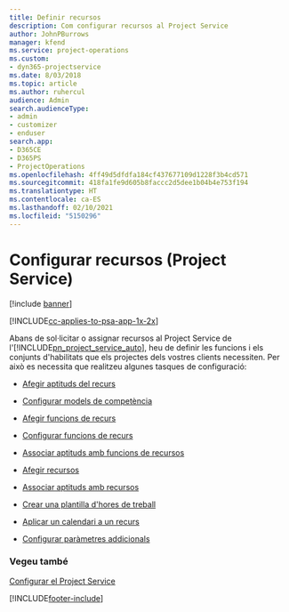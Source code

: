 ```yaml
---
title: Definir recursos
description: Com configurar recursos al Project Service
author: JohnPBurrows
manager: kfend
ms.service: project-operations
ms.custom:
- dyn365-projectservice
ms.date: 8/03/2018
ms.topic: article
ms.author: ruhercul
audience: Admin
search.audienceType:
- admin
- customizer
- enduser
search.app:
- D365CE
- D365PS
- ProjectOperations
ms.openlocfilehash: 4ff49d5dfdfa184cf437677109d1228f3b4cd571
ms.sourcegitcommit: 418fa1fe9d605b8faccc2d5dee1b04b4e753f194
ms.translationtype: HT
ms.contentlocale: ca-ES
ms.lasthandoff: 02/10/2021
ms.locfileid: "5150296"
---
```

# <a name="set-up-resources-project-service"></a>Configurar recursos (Project Service)

[!include [banner](../includes/psa-now-project-operations.md)]

[!INCLUDE[cc-applies-to-psa-app-1x-2x](../includes/cc-applies-to-psa-app-1x-2x.md)]

Abans de sol·licitar o assignar recursos al Project Service de l'[!INCLUDE[pn_project_service_auto](../includes/pn-project-service-auto.md)], heu de definir les funcions i els conjunts d'habilitats que els projectes dels vostres clients necessiten. Per això es necessita que realitzeu algunes tasques de configuració:  
  
-   [Afegir aptituds del recurs](../psa/add-resource-skills.md)  
  
-   [Configurar models de competència](../psa/set-up-proficiency-models.md)  
  
-   [Afegir funcions de recurs](../psa/add-resource-roles.md)  
  
-   [Configurar funcions de recurs](../psa/configure-resource-roles.md)  
  
-   [Associar aptituds amb funcions de recursos](../psa/associate-skills-with-resource-roles.md)  
  
-   [Afegir recursos](../psa/add-resources.md)  
  
-   [Associar aptituds amb recursos](../psa/associate-skills-with-resources.md)  
  
-   [Crear una plantilla d'hores de treball](../psa/create-work-hours-template.md)  
  
-   [Aplicar un calendari a un recurs](../psa/apply-calendar-resource.md)  
  
-   [Configurar paràmetres addicionals](../psa/configure-additional-parameters-settings.md)  
  
### <a name="see-also"></a>Vegeu també  
 [Configurar el Project Service](../psa/configure.md)


[!INCLUDE[footer-include](../includes/footer-banner.md)]
